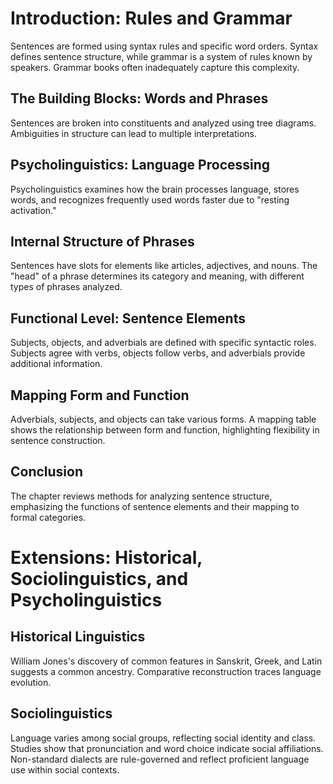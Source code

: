 # Introduction: Rules and Grammar

Sentences are formed using syntax rules and specific word orders. Syntax defines sentence structure, while grammar is a system of rules known by speakers. Grammar books often inadequately capture this complexity.

## The Building Blocks: Words and Phrases

Sentences are broken into constituents and analyzed using tree diagrams. Ambiguities in structure can lead to multiple interpretations.

## Psycholinguistics: Language Processing

Psycholinguistics examines how the brain processes language, stores words, and recognizes frequently used words faster due to "resting activation."

## Internal Structure of Phrases

Sentences have slots for elements like articles, adjectives, and nouns. The "head" of a phrase determines its category and meaning, with different types of phrases analyzed.

## Functional Level: Sentence Elements

Subjects, objects, and adverbials are defined with specific syntactic roles. Subjects agree with verbs, objects follow verbs, and adverbials provide additional information.

## Mapping Form and Function

Adverbials, subjects, and objects can take various forms. A mapping table shows the relationship between form and function, highlighting flexibility in sentence construction.

## Conclusion

The chapter reviews methods for analyzing sentence structure, emphasizing the functions of sentence elements and their mapping to formal categories.

# Extensions: Historical, Sociolinguistics, and Psycholinguistics

## Historical Linguistics

William Jones's discovery of common features in Sanskrit, Greek, and Latin suggests a common ancestry. Comparative reconstruction traces language evolution.

## Sociolinguistics

Language varies among social groups, reflecting social identity and class. Studies show that pronunciation and word choice indicate social affiliations. Non-standard dialects are rule-governed and reflect proficient language use within social contexts.
